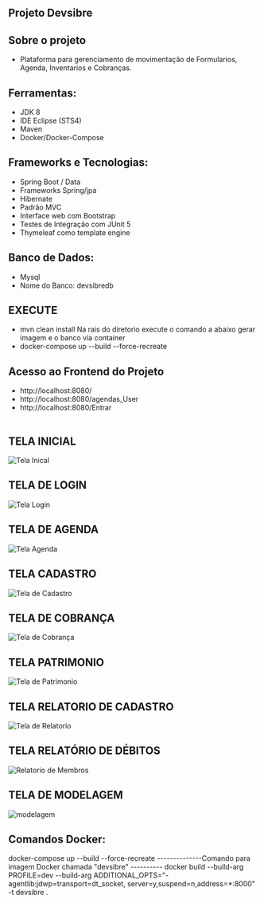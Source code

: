 ## Projeto Devsibre

## Sobre o projeto

- Plataforma para gerenciamento de movimentação de Formularios, Agenda, Inventarios e Cobranças.

## Ferramentas:

- JDK 8
- IDE Eclipse (STS4)
- Maven
- Docker/Docker-Compose

## Frameworks e Tecnologias:
- Spring Boot / Data
- Frameworks Spring/jpa
- Hibernate
- Padrão MVC
- Interface web com Bootstrap
- Testes de Integração com JUnit 5
- Thymeleaf como template engine

## Banco de Dados:
- Mysql
- Nome do Banco: devsibredb

## EXECUTE
- mvn clean install
Na rais do diretorio execute o comando a abaixo gerar imagem e o banco via container
- docker-compose up --build --force-recreate

## Acesso ao Frontend do Projeto
- http://localhost:8080/
- http://localhost:8080/agendas_User
- http://localhost:8080/Entrar
<br><br>
## TELA INICIAL
![Tela Inical](https://github.com/Ernilson/devsibre/assets/30840118/2468c14b-1be7-4900-8164-f1289680739f)

## TELA DE LOGIN
![Tela Login](https://github.com/Ernilson/devsibre/assets/30840118/dbe6b679-7184-4ac5-8182-bde2d5f421cf)

## TELA DE AGENDA
![Tela Agenda](https://github.com/Ernilson/devsibre/assets/30840118/3c14cd16-a1d7-4dda-9c80-99a9c0bc25c3)

## TELA CADASTRO
![Tela de Cadastro](https://github.com/Ernilson/devsibre/assets/30840118/85aced31-da8b-4d36-9e4b-f8fa73c94829)

## TELA DE COBRANÇA
![Tela de Cobrança](https://github.com/Ernilson/devsibre/assets/30840118/97b8d018-9853-4e68-bfaf-89e5a694afbc)

## TELA PATRIMONIO
![Tela de Patrimonio](https://github.com/Ernilson/devsibre/assets/30840118/126dbff2-243d-4f2a-90e6-67701c0ebd3a)

## TELA RELATORIO DE CADASTRO
![Tela de Relatorio](https://github.com/Ernilson/devsibre/assets/30840118/def69275-eaf5-4682-b4fe-99379fa65891)

## TELA RELATÓRIO DE DÉBITOS
![Relatorio de Membros](https://github.com/Ernilson/devsibre/assets/30840118/23e86abb-c18d-4187-a7b2-62a02f0ae6e6)

## TELA DE MODELAGEM
![modelagem](https://github.com/Ernilson/devsibre/assets/30840118/1ea4e495-f6ea-4888-afb1-a076a1602dc0)

Comandos Docker:
------------------------------------------------------------------------------------
docker-compose up --build --force-recreate
--------------Comando para imagem Docker chamada "devsibre" ----------
docker build --build-arg PROFILE=dev --build-arg ADDITIONAL_OPTS="-agentlib:jdwp=transport=dt_socket,
server=y,suspend=n,address=*:8000" -t devsibre .
